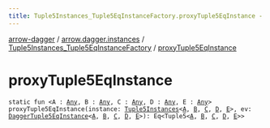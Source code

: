 ```yaml
---
title: Tuple5Instances_Tuple5EqInstanceFactory.proxyTuple5EqInstance - arrow-dagger
---
```


[arrow-dagger](../../index.html) / [arrow.dagger.instances](../index.html) / [Tuple5Instances_Tuple5EqInstanceFactory](index.html) / [proxyTuple5EqInstance](./proxy-tuple5-eq-instance.html)

# proxyTuple5EqInstance

`static fun <A : `[`Any`](https://kotlinlang.org/api/latest/jvm/stdlib/kotlin/-any/index.html)`, B : `[`Any`](https://kotlinlang.org/api/latest/jvm/stdlib/kotlin/-any/index.html)`, C : `[`Any`](https://kotlinlang.org/api/latest/jvm/stdlib/kotlin/-any/index.html)`, D : `[`Any`](https://kotlinlang.org/api/latest/jvm/stdlib/kotlin/-any/index.html)`, E : `[`Any`](https://kotlinlang.org/api/latest/jvm/stdlib/kotlin/-any/index.html)`> proxyTuple5EqInstance(instance: `[`Tuple5Instances`](../-tuple5-instances/index.html)`<`[`A`](proxy-tuple5-eq-instance.html#A)`, `[`B`](proxy-tuple5-eq-instance.html#B)`, `[`C`](proxy-tuple5-eq-instance.html#C)`, `[`D`](proxy-tuple5-eq-instance.html#D)`, `[`E`](proxy-tuple5-eq-instance.html#E)`>, ev: `[`DaggerTuple5EqInstance`](../-dagger-tuple5-eq-instance/index.html)`<`[`A`](proxy-tuple5-eq-instance.html#A)`, `[`B`](proxy-tuple5-eq-instance.html#B)`, `[`C`](proxy-tuple5-eq-instance.html#C)`, `[`D`](proxy-tuple5-eq-instance.html#D)`, `[`E`](proxy-tuple5-eq-instance.html#E)`>): Eq<Tuple5<`[`A`](proxy-tuple5-eq-instance.html#A)`, `[`B`](proxy-tuple5-eq-instance.html#B)`, `[`C`](proxy-tuple5-eq-instance.html#C)`, `[`D`](proxy-tuple5-eq-instance.html#D)`, `[`E`](proxy-tuple5-eq-instance.html#E)`>>`
